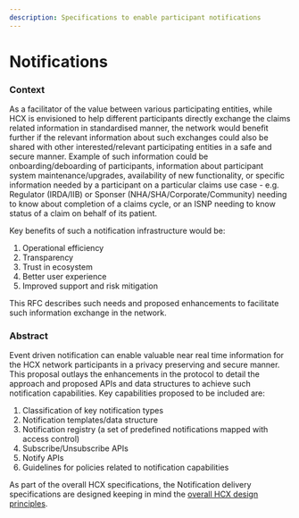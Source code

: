 ```yaml
---
description: Specifications to enable participant notifications
---
```


# Notifications

### Context <a href="#_9wme70gzafwp" id="_9wme70gzafwp"></a>

As a facilitator of the value between various participating entities, while HCX is envisioned to help different participants directly exchange the claims related information in standardised manner, the network would benefit further if the relevant information about such exchanges could also be shared with other interested/relevant participating entities in a safe and secure manner. Example of such information could be onboarding/deboarding of participants, information about participant system maintenance/upgrades, availability of new functionality, or specific information needed by a participant on a particular claims use case - e.g. Regulator (IRDA/IIB) or Sponser (NHA/SHA/Corporate/Community) needing to know about completion of a claims cycle, or an ISNP needing to know status of a claim on behalf of its patient.

Key benefits of such a notification infrastructure would be:

1. Operational efficiency
2. Transparency
3. Trust in ecosystem
4. Better user experience
5. Improved support and risk mitigation

This RFC describes such needs and proposed enhancements to facilitate such information exchange in the network.

### Abstract <a href="#_lz5afctazyhj" id="_lz5afctazyhj"></a>

Event driven notification can enable valuable near real time information for the HCX network participants in a privacy preserving and secure manner. This proposal outlays the enhancements in the protocol to detail the approach and proposed APIs and data structures to achieve such notification capabilities. Key capabilities proposed to be included are:

1. Classification of key notification types
2. Notification templates/data structure
3. Notification registry (a set of predefined notifications mapped with access control)
4. Subscribe/Unsubscribe APIs
5. Notify APIs
6. Guidelines for policies related to notification capabilities

As part of the overall HCX specifications, the Notification delivery specifications are designed keeping in mind the [overall HCX design principles](../open-specifications/design-principles.md).

